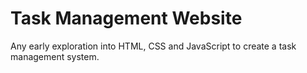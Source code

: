# Task Management Website
Any early exploration into HTML, CSS and JavaScript to create a task management system.
